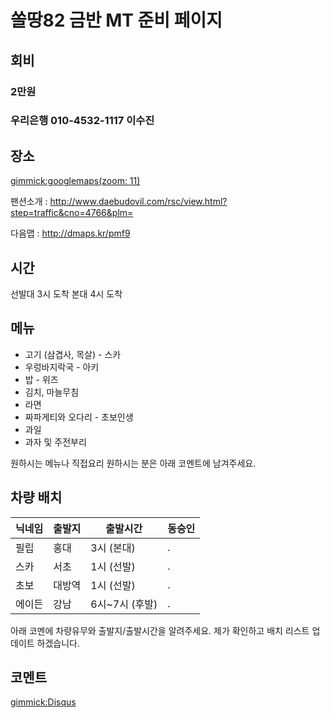 # 쏠땅82 금반 MT 준비 페이지 

## 회비

### 2만원 
### **우리은행 010-4532-1117  이수진**


## 장소

[gimmick:googlemaps(zoom: 11)](129+Jangoe-ri,+Seosin-myeon,+Hwaseong-si,+Gyeonggi-do)


팬션소개 : http://www.daebudovil.com/rsc/view.html?step=traffic&cno=4766&plm=

다음맵 : http://dmaps.kr/pmf9

## 시간

선발대 3시 도착
본대 4시 도착

## 메뉴 

* 고기 (삼겹사, 목살) - 스카
* 우렁바지락국 - 아키
* 밥 - 위즈
* 김치, 마늘무침
* 라면
* 짜파게티와 오다리 - 초보인생 
* 과일
* 과자 및 주전부리


원하시는 메뉴나 직접요리 원하시는 분은 아래 코멘트에 남겨주세요.



## 차량 배치

| 닉네임    | 출발지   | 출발시간       | 동승인 |
| --------- | -------- | -------------- | ------ |
| 필립      | 홍대     | 3시 (본대)     | .      |
| 스카      | 서초     | 1시 (선발)     | .      |
| 초보      | 대방역   | 1시 (선발)     | .      |
| 에이든    | 강남     | 6시~7시 (후발) | .      |

아래 코멘에 차량유무와 출발지/출발시간을 알려주세요. 제가 확인하고 배치 리스트 업데이트 하겠습니다.


## 코멘트

[gimmick:Disqus](sewonist-github-io)
